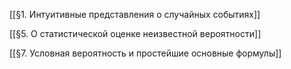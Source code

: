 [[§1. Интуитивные представления о случайных событиях]]

[[§5. О статистической оценке  неизвестной вероятности]]


[[§7. Условная вероятность и простейшие основные формулы]]